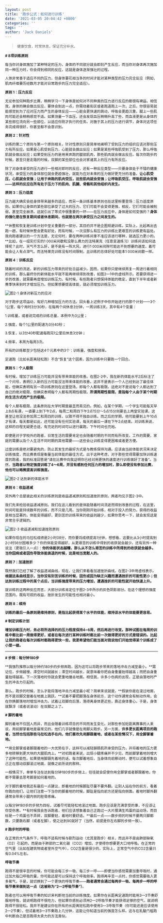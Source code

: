 ```yaml
---
layout: post
title: '跑步公式：如何进行训练'
date: '2021-03-05 20:04:42 +0800'
categories: ''
tags: ''
author: 'Jack Daniels'
---
```


> <small>健康饮食，时常休息，保证充分补水。

**# 8项训练原则**

每当你对身体施加了某种特定的压力，身体的不同部分就会即刻产生反应，而当你对身体再次施加同一种压力时，你会得到相同的反应，这就是身体逐渐强壮的过程。

人体非常善于适应不同的压力，但身体要花相当多的时间才能对某种类型的压力完全反应（例如，肌肉纤维要历经数月才能对日常跑步的压力完全适应）。

**原则 1：压力反应**

无论参加何种跑步比赛，稍稍学习一下身体是如何对不同种类的压力进行反应的都很有裨益。相信我，身体的确会做出反应，要体会到这一点，你需绕着街区或者跑道跑上一次，之后，你很容易就能感觉到为了应对压力而产生的身体反应——心脏会更快速的跳动，呼吸会更趋沉重，腿上一些肌肉可能还会稍稍感觉不适。如果测量一下血压，还会发现血压稍稍升高了些，而血液更是从身体的某些部位流向另一些部位，以适应你刚才执行的任务。对施于其上的压力进行调节，身体对这项任务完成得很好，你甚至都不会意识到。

**原则 2：针对性**

训练的第二个原则与第一个原则相关。针对性原则只是简单地阐明了受到压力的组织应该对那些压力有所反应。如果是心肌受到压力，心脏就会做出反应；如果是某些呼吸肌受到了压力，那么呼吸肌就会做出反应；如果受到压力的是用来奔跑的腿部肌肉，那些肌肉就会做出反应。每次你跑步的时候，甚至只是走路的时候，双脚的某些部位也会对家诸其上的压力有所反应。

除了对身体承受的压力进行一些相对即时的反应，还有一种反应类型——只要身体处于不错的健康状况，承受压力的身体部位就会更趋强壮，就能为应对未来的压力做好更充分的准备。**让心肌受压，心肌就会变强；让用于奔跑的肌肉受压，这些肌肉就会变强；让呼吸肌受压，呼吸肌就会变强——这样的反应在所有处于压力下的肌肉、肌腱、骨骼和其他组织内发生。**

**原则 3：压力适度**

压力越大确实会给身体带来越多的适应，而另一条训练基本原则也在这里粉墨登场：压力适度原则。如果你让身体的某些部位承受了过大的压力，它们可能不会变得更强，相反，它们可能会被削弱，甚至完全崩溃。这就引出了等式中很重要的一环——在压力反应中，身体是如何变强的？**身体的强化是在恢复期间或者休息期间，也就是在两次承受压力之间发生的。**

**休整和恢复是训练计划中至关重要的一部分，其目的并不是企图规避训练。实际上，比起再出去跑一趟，有时候休整会更有好处，而有时候，一次没那么有压力的训练比更艰苦的训练更有益处。我向跑者建议的一个方法是，无论何时，要在两种训练间拿不准应该进行哪种，就选压力更小的。**比如，在一组实打实的1 000米间歇和没那么费力的法特莱克（任意变速练习）训练间该如何选择呢？此时，天气不怎么好，是不是有一阵大风，进行1 000米间隙可能达不到想要的速度，着可能会让人有点泄气。而法特莱克训练没有时间限制，且训练的总体好处可能本1 000米间歇一样。

**原则 4：训练反应**

随着时间的流逝，新的训练压力带来的好处日益减少。因而，如果你只是继续周复一周进行着相同的训练，那么最终你的新体能水平就不能再继续得到改善，如图2—1中的虚线所示。若要获得进一步的改善，就需要再度增加训练压力。有时候，有些跑者只想保持体能的稳定，直到下半年或者新赛季快来到时才增加压力。但如果想要提高体能，就必须增加训练压力。

![图2-1 身体对新压力的应对](/assets/images/daniels-running-formula/2-1.png)

对于跑步这项运动，有好几种增加压力的方法。回头看上述例子中你开始进行的那个计划——3个 1公里，每个用时3分30秒，在每两个间休息3分钟，一周训练3天，其中有4个变量：

1\.训练量，或者说完成的训练总量，本例中为3公里；

2\.强度，每个1公里的配速为3分40秒；

3\.恢复，以3分40秒配速每跑完1公里后休息3分钟；

4\.频率，本周为每周3次。

所有的训练都至少包括这4个元素中的3个：训练量、强度和频率。

定速跑（比如长距离轻松跑）不含“恢复”这个因素，因为训练中只要跑一个回合。

**原则 5：个人极限**

有时候，增加了训练压力可能并没有带来体能的改善。在图2-2中，我在新的体能水平2后标注了一个问号，表明引入新的压力可能没法带来体能的改善。这并不是表示一个人已经到达了最佳体能，但确实表明有另一项训练原则在这里登场，即每个人都有极限。这绝对不是说每个人都达到了自己的绝对极限，但确实表明每个人都有周期性极限。**所谓周期性极限，是指每个人由于某个时期的生活方式而产生的极限。**

每个人都有极限，这条原则在大学时期是最显而易见的。例如，在某个学期，一个学生可能每天早上8点有课，一直要上到下午2点，每周二和周四下午2点15分～5点15分则要去上两堂实验课，这甚至让他没法参加周二和周四的训练，以致不得不独自训练。而之后的学期，他可能要到上午10点才有课，每天都是如此，还可能没有任何实验课，每天的最后一课在下午2点结束。对训练来说，这样的日程无疑更合适，有充足的时间可以进行晨跑，下午时间也充裕。

即便是对于学校外的跑者，日常生活的需要肯定也会随着时期的不同而有所改变。工作的需要、家庭的需要以及个人生活不同时期的其他需要——这些会让训练变得更困难或者更方便。

过度训练是绝对要避免的，防止其发生的最好方式是与教练保持沟通。应该由当前体能状况来决定训练强度，而比赛表现是衡量当前体能的最佳方式。出于这种考虑，对于那些觉得需要加快训练速度的跑者，我的标准回答是“请在比赛中向我证明你已经对用更快的速度进行训练做好了准备”。当然，**当跑者以特定强度训练了4～6周，并没有感到任何压力的增加时，那么即使没有参加比赛，他也可以略微提高训练强度。**

![图2-2 达到新的体能水平](/assets/images/daniels-running-formula/2-2.png)

**原则 6：收益递减**

另外两个总是彼此相关的训练原则是收益递减原则和加速挫折原则，两者均见于图2-3中。

我们先来检验收益递减原则。我们在这儿看到的是体能随着时间流逝而得到改善的过程，在这里，时间可能是持续数年的训练，而不只是几周。当你刚刚开始训练，相对于投入的努力，获得的收益是相当显著的。体能变得越好，更刻苦的训练带来的收益则越少，如果你思考一下，就会发现这是非常合乎逻辑的。


![图2-3 收益递减和加速挫败原则](/assets/images/daniels-running-formula/2-3.png)

如果你现在的马拉松成绩是2小时08分，而你要将成绩提高1分钟，想想看，这要比从3小时提高到2小时56分困难多少？你的体能变得越好，从更艰苦的训练中得到的收获就会越少。还有另外一种说法（更吸引人一点）：**你的体能状态越糟，那么从不怎么艰苦的训练中所得到的收获就会越多。当你因病或者因伤导致体能衰退的时候，这是相当宽慰人的。**

**原则 7：加速挫折**

既然我们已经了解了收益递减曲线，现在，让我们来看看加速挫折曲线，在图2-3中用虚线表示。**根据这条曲线显示，当你没有刻苦训练的时候，因伤或因为缺乏兴趣而遭遇挫折的可能性更小；但达到训练过程中的某个点后，当训练强度带来的压力增加，遭遇挫折的可能性就开始快速上升。**

就训练的这两种反应而言，大部分训练肯定位于图2-3中所示的灰色阴影部分。在这个理想的强度范围内，既有可观的收益，挫折发生的可能性也相对最小。

**原则 8：维持**

**训练的最后一条原则是维持原则，是指比起获得某个水平的体能，维持该水平的体能要更容易。**

**# 制定训练计划**

**增加训练压力时，务必将所选择的的压力程度保持4~6周，然后再进行改变。那种试图在每周的训练中都比前一周做得更好，或者在每次进行某种训练时都比前一次做得更好的方式是错误的。比起让我的跑者在每次训练时都跑得更快一些，我更希望他们能当面对我说他们开始觉得某个训练成了小菜一碟。**

- - -

**# 步频：每分钟180步**

**我强烈推荐以每分钟约180步的步频奔跑，因为这可以将跑步带来的落地冲击力减至最小。**需记住，步频越慢，滞空时间就越长；滞空时间越长，就意味着你把自身重量抬得越高；而把自身重量抬得越高，下一次落地时你就会更重地撞击地面。相信我，许多小伤病的出现，正是由落地时产生的冲击力引起的。

那么，跑步的时候，怎么才能将落地冲击力减至最小呢？简单来说就是，**假装你是在滚过地面，而不是双脚交替着在地面上跳跃。**试着不要把脚落在身体前方，这个动作通常会有制动作用，会在你换脚落地时增加冲击力。试着让双脚向后落，落得离身体更近些，靠近身体重心，于是，身体就飘浮（或者说滚动）在双脚之上了。

**# 脚的着地**

脚的着地不仅因人而异，而且会随着训练项目的不同而发生变化。对那些参加短距离赛事的人来说，用前脚掌着地是最常见的，他们几乎就像是在用脚尖跑步。另一方面，**许多更长距离项目的跑者，当然也包括那些马拉松选手在内，他们喜欢先用脚跟着地，或者在某些情况下，用全脚掌着地。**

**用全脚掌或者脚跟着地的一大优势在于，这样可以减轻腓肠肌所承受的压力，并将着地的压力更多地转移到更大块的大腿肌肉上。**对初跑者来说，出现小腿疼痛并不少见，而前脚掌着地则增大了这种可能性。如果使用脚跟先着地的话，每次脚着地后，当身体向前移动时，便可以试着想象自己正在摆动双脚滚过地面，就像之前所说的那样。

一般情况下，单单专注在达到每分钟180步的步频上，往往就会促使你用全脚掌或者脚跟着地，你都不需要去思考脚是如何着地的。

对于脚的着地我还有最后一点建议，即着地的时候脚趾尽量不要外翻。让别人站在你的前方，看着你跑向他们，让他们注意一下当你的脚着地的时候，脚趾是指向前方还是指向侧面。着地时脚外翻通常会带来小腿内侧的胫骨疼痛。

以每分钟180步的步频为目标，试着尽可能轻松地滚过地面，跑步应该是充满享受的事，不应该让你受伤害。**有时候我会告诉跑者，他们应该想象着自己正跑过一大片摆满生鸡蛋的运动场，而目标是一个鸡蛋也不弄碎，双脚要轻，着地时要舒适。**最后一点——数步频的时候不要两只脚都数，只要数右脚（或者左脚），使之达到90就好了（当然，前提是你左右脚的步频一致）。

**# 跑步时的呼吸**

在正常的大气条件下，呼吸不适有时候与剧烈运动（尤其是跑步）相关，而这并不是由肺部缺氧（O2）引起的，而是由于肺部的二氧化碳（CO2）增加，才使得你想要更大口地呼吸。在正常的空气里（比如在建筑物或者室外空气中），CO2含量是很少的，实际上，正常空气中的CO2含量只有0.04%左右。

**呼吸节奏**

跑得不是很辛苦的时候，你可能会每三步一吸、每三步一呼——即便当你感觉需要加重呼吸时，通过加大每口呼吸的量，你可能还是可以保持这个呼吸频率。跑得再辛苦一点时，你感觉需要吸入更多氧气，于是，就切换到了一个更快的呼吸节奏——**跑者通常会通过每两步一吸、每两步一呼的呼吸节奏来做到这一点（这被称为“2—2呼吸节奏”）**。

跑者也可以用呼吸节奏的知识来判断他当前的训练强度。如果你在长距离定速跑时能用3—3节奏舒服地呼吸，就说明跑得不很吃力，但如果你感到必须用2—2呼吸节奏才能获得足够的空气，就说明跑得不很轻松。我并不是建议你在所有的长距离轻松跑中使用3—3呼吸节奏（你可能还是应该使用2—2节奏），但试着用3—3节奏跑上几分钟，这能让你知道当前的强度怎么样。这与在乳酸门槛跑中判断自己是否跑得太卖力的方法类似。
